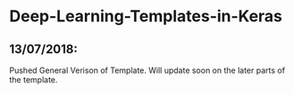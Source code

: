 # Deep-Learning-Templates-in-Keras

## 13/07/2018:
Pushed General Verison of Template. Will update soon on the later parts of the template.
